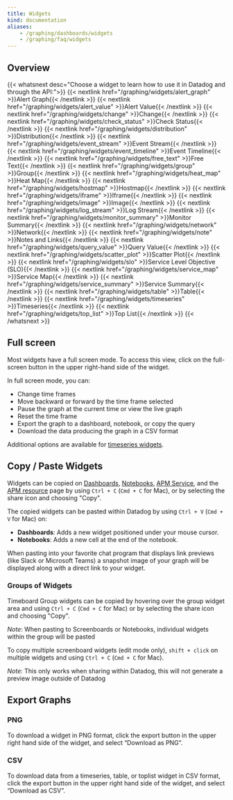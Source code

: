 ```yaml
---
title: Widgets
kind: documentation
aliases:
    - /graphing/dashboards/widgets
    - /graphing/faq/widgets
---
```


## Overview

{{< whatsnext desc="Choose a widget to learn how to use it in Datadog and through the API:">}}
    {{< nextlink href="/graphing/widgets/alert_graph" >}}Alert Graph{{< /nextlink >}}
    {{< nextlink href="/graphing/widgets/alert_value" >}}Alert Value{{< /nextlink >}}
    {{< nextlink href="/graphing/widgets/change" >}}Change{{< /nextlink >}}
    {{< nextlink href="/graphing/widgets/check_status" >}}Check Status{{< /nextlink >}}
    {{< nextlink href="/graphing/widgets/distribution" >}}Distribution{{< /nextlink >}}
    {{< nextlink href="/graphing/widgets/event_stream" >}}Event Stream{{< /nextlink >}}
    {{< nextlink href="/graphing/widgets/event_timeline" >}}Event Timeline{{< /nextlink >}}
    {{< nextlink href="/graphing/widgets/free_text" >}}Free Text{{< /nextlink >}}
    {{< nextlink href="/graphing/widgets/group" >}}Group{{< /nextlink >}}
    {{< nextlink href="/graphing/widgets/heat_map" >}}Heat Map{{< /nextlink >}}
    {{< nextlink href="/graphing/widgets/hostmap" >}}Hostmap{{< /nextlink >}}
    {{< nextlink href="/graphing/widgets/iframe" >}}Iframe{{< /nextlink >}}
    {{< nextlink href="/graphing/widgets/image" >}}Image{{< /nextlink >}}
    {{< nextlink href="/graphing/widgets/log_stream" >}}Log Stream{{< /nextlink >}}
    {{< nextlink href="/graphing/widgets/monitor_summary" >}}Monitor Summary{{< /nextlink >}}
    {{< nextlink href="/graphing/widgets/network" >}}Network{{< /nextlink >}}
    {{< nextlink href="/graphing/widgets/note" >}}Notes and Links{{< /nextlink >}}
    {{< nextlink href="/graphing/widgets/query_value" >}}Query Value{{< /nextlink >}}
    {{< nextlink href="/graphing/widgets/scatter_plot" >}}Scatter Plot{{< /nextlink >}}
    {{< nextlink href="/graphing/widgets/slo" >}}Service Level Objective (SLO){{< /nextlink >}}
    {{< nextlink href="/graphing/widgets/service_map" >}}Service Map{{< /nextlink >}}
    {{< nextlink href="/graphing/widgets/service_summary" >}}Service Summary{{< /nextlink >}}
    {{< nextlink href="/graphing/widgets/table" >}}Table{{< /nextlink >}}
    {{< nextlink href="/graphing/widgets/timeseries" >}}Timeseries{{< /nextlink >}}
    {{< nextlink href="/graphing/widgets/top_list" >}}Top List{{< /nextlink >}}
{{< /whatsnext >}}

## Full screen

Most widgets have a full screen mode. To access this view, click on the full-screen button in the upper right-hand side of the widget.

In full screen mode, you can:

* Change time frames
* Move backward or forward by the time frame selected
* Pause the graph at the current time or view the live graph
* Reset the time frame
* Export the graph to a dashboard, notebook, or copy the query
* Download the data producing the graph in a CSV format

Additional options are available for [timeseries widgets][1].

## Copy / Paste Widgets

Widgets can be copied on [Dashboards][2], [Notebooks][3], [APM Service][4], and the [APM resource][5] page by using `Ctrl + C` (`Cmd + C` for Mac), or by selecting the share icon and choosing "Copy". 

The copied widgets can be pasted within Datadog by using `Ctrl + V` (`Cmd + V` for Mac) on:

* **Dashboards**: Adds a new widget positioned under your mouse cursor.
* **Notebooks**: Adds a new cell at the end of the notebook.

When pasting into your favorite chat program that displays link previews (like Slack or Microsoft Teams) a snapshot image of your graph will be displayed along with a direct link to your widget.

### Groups of Widgets

Timeboard Group widgets can be copied by hovering over the group widget area and using `Ctrl + C` (`Cmd + C` for Mac) or by selecting the share icon and choosing "Copy". 

*Note*: When pasting to Screenboards or Notebooks, individual widgets within the group will be pasted

To copy multiple screenboard widgets (edit mode only), `shift + click` on multiple widgets and using `Ctrl + C` (`Cmd + C` for Mac). 

*Note*: This only works when sharing within Datadog, this will not generate a preview image outside of Datadog

## Export Graphs

### PNG
To download a widget in PNG format, click the export button in the upper right hand side of the widget, and select “Download as PNG”. 

### CSV
To download data from a timeseries, table, or toplist widget in CSV format, click the export button in the upper right hand side of the widget, and select “Download as CSV”. 


[1]: /graphing/widgets/timeseries#full-screen
[2]: /graphing/dashboards
[3]: /graphing/notebooks
[4]: /tracing/visualization/service
[5]: /tracing/visualization/resource
